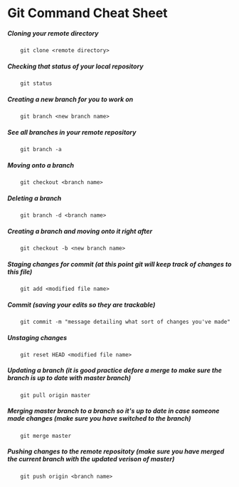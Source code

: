 # Git Command Cheat Sheet

##### Cloning your remote directory
		git clone <remote directory>

##### Checking that status of your local repository
		git status

##### Creating a new branch for you to work on
		git branch <new branch name>

##### See all branches in your remote repository
		git branch -a

##### Moving onto a branch
		git checkout <branch name>

##### Deleting a branch
		git branch -d <branch name>

##### Creating a branch and moving onto it right after
		git checkout -b <new branch name>

##### Staging changes for commit (at this point git will keep track of changes to this file)
		git add <modified file name>

##### Commit (saving your edits so they are trackable)
		git commit -m "message detailing what sort of changes you've made"

##### Unstaging changes 
		git reset HEAD <modified file name>

##### Updating a branch (it is good practice defore a merge to make sure the branch is up to date with master branch)
		git pull origin master 

##### Merging master branch to a branch so it's up to date in case someone made changes (make sure you have switched to the branch)
		git merge master

##### Pushing changes to the remote repositoty (make sure you have merged the current branch with the updated verison of master)
		git push origin <branch name>

